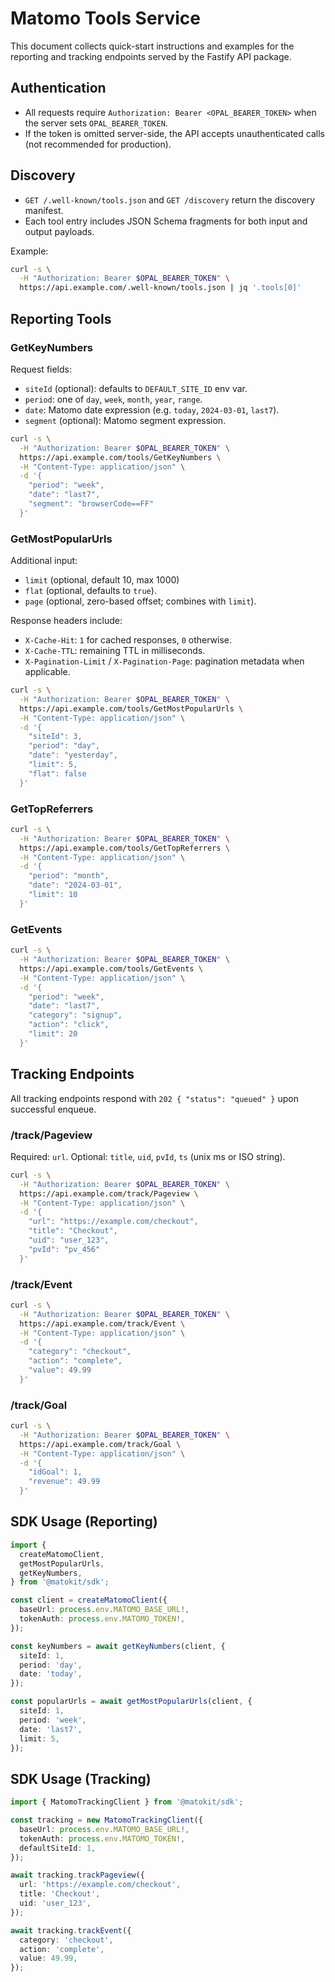 # Matomo Tools Service

This document collects quick-start instructions and examples for the reporting and tracking endpoints served by the Fastify API package.

## Authentication
- All requests require `Authorization: Bearer <OPAL_BEARER_TOKEN>` when the server sets `OPAL_BEARER_TOKEN`.
- If the token is omitted server-side, the API accepts unauthenticated calls (not recommended for production).

## Discovery
- `GET /.well-known/tools.json` and `GET /discovery` return the discovery manifest.
- Each tool entry includes JSON Schema fragments for both input and output payloads.

Example:
```bash
curl -s \
  -H "Authorization: Bearer $OPAL_BEARER_TOKEN" \
  https://api.example.com/.well-known/tools.json | jq '.tools[0]'
```

## Reporting Tools

### GetKeyNumbers
Request fields:
- `siteId` (optional): defaults to `DEFAULT_SITE_ID` env var.
- `period`: one of `day`, `week`, `month`, `year`, `range`.
- `date`: Matomo date expression (e.g. `today`, `2024-03-01`, `last7`).
- `segment` (optional): Matomo segment expression.

```bash
curl -s \
  -H "Authorization: Bearer $OPAL_BEARER_TOKEN" \
  https://api.example.com/tools/GetKeyNumbers \
  -H "Content-Type: application/json" \
  -d '{
    "period": "week",
    "date": "last7",
    "segment": "browserCode==FF"
  }'
```

### GetMostPopularUrls
Additional input:
- `limit` (optional, default 10, max 1000)
- `flat` (optional, defaults to `true`).
- `page` (optional, zero-based offset; combines with `limit`).

Response headers include:
- `X-Cache-Hit`: `1` for cached responses, `0` otherwise.
- `X-Cache-TTL`: remaining TTL in milliseconds.
- `X-Pagination-Limit` / `X-Pagination-Page`: pagination metadata when applicable.

```bash
curl -s \
  -H "Authorization: Bearer $OPAL_BEARER_TOKEN" \
  https://api.example.com/tools/GetMostPopularUrls \
  -H "Content-Type: application/json" \
  -d '{
    "siteId": 3,
    "period": "day",
    "date": "yesterday",
    "limit": 5,
    "flat": false
  }'
```

### GetTopReferrers
```bash
curl -s \
  -H "Authorization: Bearer $OPAL_BEARER_TOKEN" \
  https://api.example.com/tools/GetTopReferrers \
  -H "Content-Type: application/json" \
  -d '{
    "period": "month",
    "date": "2024-03-01",
    "limit": 10
  }'
```

### GetEvents
```bash
curl -s \
  -H "Authorization: Bearer $OPAL_BEARER_TOKEN" \
  https://api.example.com/tools/GetEvents \
  -H "Content-Type: application/json" \
  -d '{
    "period": "week",
    "date": "last7",
    "category": "signup",
    "action": "click",
    "limit": 20
  }'
```

## Tracking Endpoints
All tracking endpoints respond with `202 { "status": "queued" }` upon successful enqueue.

### /track/Pageview
Required: `url`. Optional: `title`, `uid`, `pvId`, `ts` (unix ms or ISO string).
```bash
curl -s \
  -H "Authorization: Bearer $OPAL_BEARER_TOKEN" \
  https://api.example.com/track/Pageview \
  -H "Content-Type: application/json" \
  -d '{
    "url": "https://example.com/checkout",
    "title": "Checkout",
    "uid": "user_123",
    "pvId": "pv_456"
  }'
```

### /track/Event
```bash
curl -s \
  -H "Authorization: Bearer $OPAL_BEARER_TOKEN" \
  https://api.example.com/track/Event \
  -H "Content-Type: application/json" \
  -d '{
    "category": "checkout",
    "action": "complete",
    "value": 49.99
  }'
```

### /track/Goal
```bash
curl -s \
  -H "Authorization: Bearer $OPAL_BEARER_TOKEN" \
  https://api.example.com/track/Goal \
  -H "Content-Type: application/json" \
  -d '{
    "idGoal": 1,
    "revenue": 49.99
  }'
```

## SDK Usage (Reporting)
```ts
import {
  createMatomoClient,
  getMostPopularUrls,
  getKeyNumbers,
} from '@matokit/sdk';

const client = createMatomoClient({
  baseUrl: process.env.MATOMO_BASE_URL!,
  tokenAuth: process.env.MATOMO_TOKEN!,
});

const keyNumbers = await getKeyNumbers(client, {
  siteId: 1,
  period: 'day',
  date: 'today',
});

const popularUrls = await getMostPopularUrls(client, {
  siteId: 1,
  period: 'week',
  date: 'last7',
  limit: 5,
});
```

## SDK Usage (Tracking)
```ts
import { MatomoTrackingClient } from '@matokit/sdk';

const tracking = new MatomoTrackingClient({
  baseUrl: process.env.MATOMO_BASE_URL!,
  tokenAuth: process.env.MATOMO_TOKEN!,
  defaultSiteId: 1,
});

await tracking.trackPageview({
  url: 'https://example.com/checkout',
  title: 'Checkout',
  uid: 'user_123',
});

await tracking.trackEvent({
  category: 'checkout',
  action: 'complete',
  value: 49.99,
});
```

